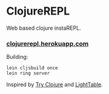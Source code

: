 # ClojureREPL

Web based clojure instaREPL.


### [clojurerepl.herokuapp.com](http://clojurerepl.herokuapp.com)

Building:

    lein cljsbuild once
    lein ring server


Inspired by [Try Clojure](http://tryclj.com) and [LightTable](http://www.lighttable.com/).
